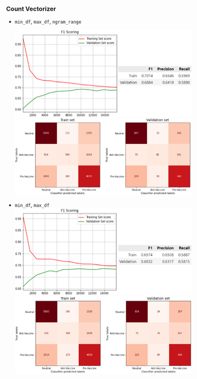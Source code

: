 ### Count Vectorizer
- `min_df`, `max_df`, `ngram_range`

    ![](scores7.png)
    ![](cm7.png)

- `min_df`, `max_df`
    ![](scores8.png)
    ![](cm8.png)
